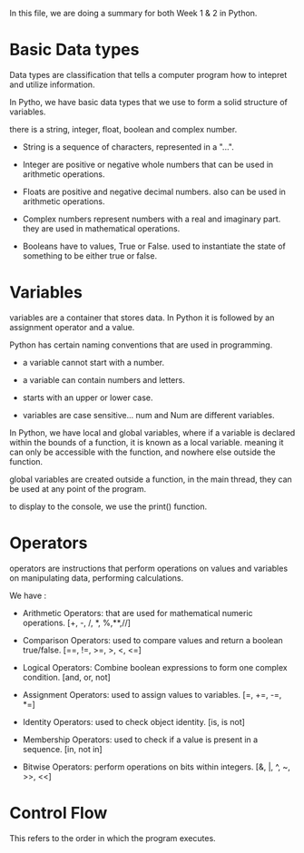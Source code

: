 In this file, we are doing a summary for both Week 1 & 2 in Python.

# Basic Data types

Data types are classification that tells a computer program how to intepret and utilize information.

In Pytho, we have basic data types that we use to form a solid structure of variables.

there is a string, integer, float, boolean and complex number.

* String is a sequence of characters, represented in a "...".

* Integer are positive or negative whole numbers that can be used in arithmetic operations.

* Floats are positive and negative decimal numbers. also can be used in arithmetic operations.

* Complex numbers represent numbers with a real and imaginary part. they are used in mathematical operations.

* Booleans have to values, True or False. used to instantiate the state of something to be either true or false.


# Variables

variables are a container that stores data. In Python it is followed by an assignment operator and a value.

Python has certain naming conventions that are used in programming.

* a variable cannot start with a number.

* a variable can contain numbers and letters.

* starts with an upper or lower case.

* variables are case sensitive... num and Num are different variables.


In Python, we have local and global variables, where if a variable is declared within the bounds of a function, it is known as a local variable. meaning it can only be accessible with the function, and nowhere else outside the function.

global variables are created outside a function, in the main thread, they can be used at any point of the program.

to display to the console, we use the print() function.

# Operators

operators are instructions that perform operations on values and variables on manipulating data, performing calculations.

We have :

* Arithmetic Operators: that are used for mathematical numeric operations. [+, -, /, *, %,**,//]

* Comparison Operators: used to compare values and return a boolean true/false. [==, !=, >=, >, <, <=]

* Logical Operators: Combine boolean expressions to form one complex condition. [and, or, not]

* Assignment Operators: used to assign values to variables. [=, +=, -=, *=]

* Identity Operators: used to check object identity. [is, is not]

* Membership Operators: used to check if a value is present in a sequence. [in, not in]

* Bitwise Operators: perform operations on bits within integers. [&, |, ^, ~, >>, <<]


# Control Flow

This refers to the order in which the program executes.
